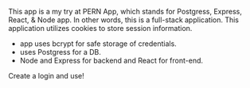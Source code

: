 This app is a my try at PERN App, which stands for Postgress, Express, React, & Node app. In other words, this is a full-stack application. This application utilizes cookies to store session information. 

- app uses bcrypt for safe storage of credentials.
- uses Postgress for a DB.
- Node and Express for backend and React for front-end.

Create a login and use! 